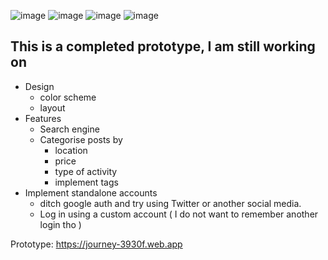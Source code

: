 ![image](https://github.com/BBRRE/Journey/assets/137724145/7cd743e8-cad1-47db-85fd-b6326f15aab2)
![image](https://github.com/BBRRE/Journey/assets/137724145/c6700400-c148-4a69-a1a9-1cd338c4164e)
![image](https://github.com/BBRRE/Journey/assets/137724145/28d84a02-9b43-49ed-90e6-3d7c9edef5c3)
![image](https://github.com/BBRRE/Journey/assets/137724145/84715bbe-6ae8-47d0-a083-1195d60245f7)


## This is a completed prototype, I am still working on
- Design
  - color scheme
  - layout
- Features
  - Search engine
  - Categorise posts by
    - location
    - price
    - type of activity
    - implement tags
- Implement standalone accounts
  - ditch google auth and try using Twitter or another social media.
  - Log in using a custom account ( I do not want to remember another login tho ) 

Prototype: https://journey-3930f.web.app
